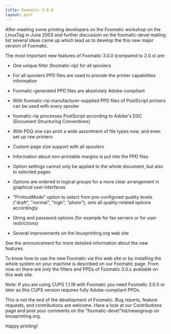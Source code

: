 ```yaml
---
title: Foomatic 3.0.0
layout: post
---
```


After meeting some printing developers on the Foomaticworkshop on the LinuxTag inJune 2003 and further discussion on the foomatic-develmailing list several ideas came up which lead us to develop thethis new major version of Foomatic.
  The most important new features of Foomatic 3.0.0 (compared to 2.0.x) are:
    
-  One unique filter (foomatic-rip) for all      spoolers
  
-  For all spoolers PPD files are used to provide the printer      capabilities information
  
-  Foomatic-generated PPD files are absolutely Adobe-compliant
  
-  With foomatic-rip manufacturer-supplied PPD files      of PostScript printers can be used with every spooler
  
-  foomatic-rip processes PostScript according to Adobe's      DSC (Document Structuring Conventions)
  
-  With PDQ one can print a wide assortment of file      types now, and even set up raw printers
  
-  Custom page size support with all spoolers
  
-  Information about non-printable margins is put into the      PPD files
  
-  Option settings cannot only be applied to the whole      document, but also to selected pages
  
-  Options are ordered in logical groups for a more clear      arrangement in graphical user interfaces
  
-  "PrintoutMode" option to select from pre-configured quality      levels ("draft", "normal", "high", "photo"), sets all      quality-related options accordingly
   
-  String and password options (for example for fax servers      or for user restrictions)
  
-  Several improvements on the linuxprinting.org web site
    See the announcement for more detailed information about the new features.
  To know how to use the new Foomatic via this web site or by installing the whole system on your machine is described on our Foomatic page. From now on there are only the filters and PPDs of Foomatic 3.0.x available on this web site.
  Note: If you are using CUPS 1.1.19 with Foomatic you need Foomatic 3.0.0 or later as this CUPS version requires fully Adobe-compliant PPDs.
  This is not the end of the development of Foomatic. Bug reports, feature requests, and contributions are welcome. Have a look at our Contributions page and post your comments on the "foomatic-devel"list/newsgroup on linuxprinting.org.
  Happy printing!
